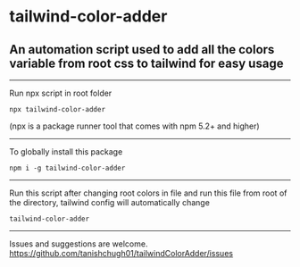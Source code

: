 # tailwind-color-adder

## An automation script used to add all the colors variable from root css to tailwind for easy usage
<hr>

Run npx script in root folder

```
npx tailwind-color-adder
```
 
(npx is a package runner tool that comes with npm 5.2+ and higher)

<hr>
To globally install this package

```
npm i -g tailwind-color-adder
```

<hr>
Run this script after changing root colors in file and run this file from root of the directory, tailwind config will automatically change

```
tailwind-color-adder
```

<hr>

Issues and suggestions are welcome.
https://github.com/tanishchugh01/tailwindColorAdder/issues